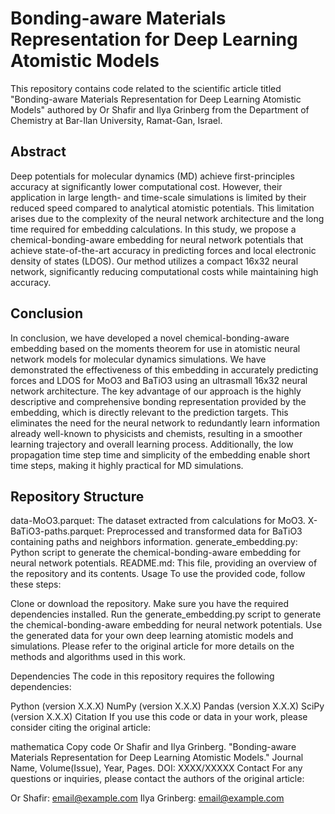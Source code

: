 # Bonding-aware Materials Representation for Deep Learning Atomistic Models
This repository contains code related to the scientific article titled "Bonding-aware Materials Representation for Deep Learning Atomistic Models" authored by Or Shafir and Ilya Grinberg from the Department of Chemistry at Bar-Ilan University, Ramat-Gan, Israel.

## Abstract
Deep potentials for molecular dynamics (MD) achieve first-principles accuracy at significantly lower computational cost. However, their application in large length- and time-scale simulations is limited by their reduced speed compared to analytical atomistic potentials. This limitation arises due to the complexity of the neural network architecture and the long time required for embedding calculations. In this study, we propose a chemical-bonding-aware embedding for neural network potentials that achieve state-of-the-art accuracy in predicting forces and local electronic density of states (LDOS). Our method utilizes a compact 16x32 neural network, significantly reducing computational costs while maintaining high accuracy.

## Conclusion
In conclusion, we have developed a novel chemical-bonding-aware embedding based on the moments theorem for use in atomistic neural network models for molecular dynamics simulations. We have demonstrated the effectiveness of this embedding in accurately predicting forces and LDOS for MoO3 and BaTiO3 using an ultrasmall 16x32 neural network architecture. The key advantage of our approach is the highly descriptive and comprehensive bonding representation provided by the embedding, which is directly relevant to the prediction targets. This eliminates the need for the neural network to redundantly learn information already well-known to physicists and chemists, resulting in a smoother learning trajectory and overall learning process. Additionally, the low propagation time step time and simplicity of the embedding enable short time steps, making it highly practical for MD simulations.

## Repository Structure
data-MoO3.parquet: The dataset extracted from calculations for MoO3.
X-BaTiO3-paths.parquet: Preprocessed and transformed data for BaTiO3 containing paths and neighbors information.
generate_embedding.py: Python script to generate the chemical-bonding-aware embedding for neural network potentials.
README.md: This file, providing an overview of the repository and its contents.
Usage
To use the provided code, follow these steps:

Clone or download the repository.
Make sure you have the required dependencies installed.
Run the generate_embedding.py script to generate the chemical-bonding-aware embedding for neural network potentials.
Use the generated data for your own deep learning atomistic models and simulations.
Please refer to the original article for more details on the methods and algorithms used in this work.

Dependencies
The code in this repository requires the following dependencies:

Python (version X.X.X)
NumPy (version X.X.X)
Pandas (version X.X.X)
SciPy (version X.X.X)
Citation
If you use this code or data in your work, please consider citing the original article:

mathematica
Copy code
Or Shafir and Ilya Grinberg. "Bonding-aware Materials Representation for Deep Learning Atomistic Models." Journal Name, Volume(Issue), Year, Pages. DOI: XXXX/XXXXX
Contact
For any questions or inquiries, please contact the authors of the original article:

Or Shafir: email@example.com
Ilya Grinberg: email@example.com
